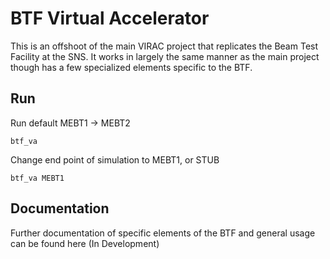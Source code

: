 # BTF Virtual Accelerator
This is an offshoot of the main VIRAC project that replicates the Beam Test Facility at the SNS. It works in largely the same manner as the main project though has a few specialized elements specific to the BTF.

## Run
Run default MEBT1 -> MEBT2
```
btf_va
```

Change end point of simulation to MEBT1, or STUB
```
btf_va MEBT1
```

## Documentation
Further documentation of specific elements of the BTF and general usage can be found here (In Development)
